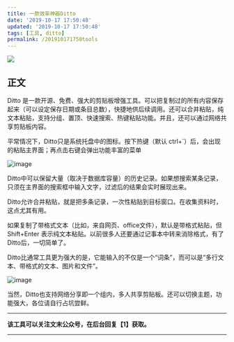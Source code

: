 ```yaml
---
title: 一款效率神器Ditto
date: '2019-10-17 17:50:48'
updated: '2019-10-17 17:50:48'
tags: [工具, ditto]
permalink: /201910171750tools
---
```

![](https://img.hacpai.com/bing/20181202.jpg?imageView2/1/w/960/h/540/interlace/1/q/100)


## 正文

Ditto 是一款开源、免费、强大的剪贴板增强工具。可以把复制过的所有内容保存起来（可以设定保存日期或条目总数），快捷地供后续调用。还可以合并粘贴，纯文本粘贴，支持分组、置顶、快速搜索、热键粘贴功能。并且，还可以通过网络共享剪贴板内容。



平常情况下，Ditto只是系统托盘中的图标。按下热键（默认 ctrl+`）后，会出现的粘贴主界面；再点击右键会弹出功能丰富的菜单

![image](https://imgconvert.csdnimg.cn/aHR0cDovL3VwbG9hZC1pbWFnZXMuamlhbnNodS5pby91cGxvYWRfaW1hZ2VzLzkxMzQ3NjMtZmY1ZDdiNDVhMWNiYjUzNQ?x-oss-process=image/format,png)

Ditto中可以保留大量（取决于数据库容量）的历史记录。如果想搜索某条记录，只须在主界面的搜索框中输入文字，过滤后的结果会实时展现出来。

Ditto允许合并粘贴，就是把多条记录，一次性粘贴到目标窗口。在收集资料时，这点尤其有用。

如果复制了带格式文本（比如，来自网页、office文件），默认是带格式粘贴，但 Shift+Enter 表示纯文本粘贴。以前很多人还要通过记事本中转来消除格式，有了Ditto后，一切简单了。

Ditto比通常工具更为强大的是，它能输入的不仅是一个“词条”，而可以是“多行文本、带格式的文本、图片和文件”。

![image](https://imgconvert.csdnimg.cn/aHR0cDovL3VwbG9hZC1pbWFnZXMuamlhbnNodS5pby91cGxvYWRfaW1hZ2VzLzkxMzQ3NjMtZjg2NzM1MWMxYjc5YTRiMw?x-oss-process=image/format,png)

当然，Ditto也支持网络分享即一个组内，多人共享剪贴板。还可以切换主题，功能强大，各位请自行占坑尝鲜。

----

**该工具可以关注文末公众号，在后台回复【1】获取。**

----
